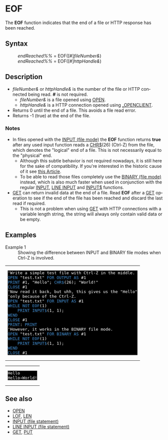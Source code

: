 <style>pre.codeide, pre.outputfixed, .outputcrt0 { background-color: #000 !important; color: #FFF !important; }</style><!DOCTYPE html>
<html class="client-nojs" dir="ltr" lang="en">
<head>
<title>EOF - QB64 Phoenix Edition Wiki</title>
</head>
<body class="mediawiki ltr sitedir-ltr mw-hide-empty-elt ns-0 ns-subject page-EOF rootpage-EOF skin-vector action-view skin-vector-legacy vector-feature-language-in-header-enabled vector-feature-language-in-main-page-header-disabled vector-feature-language-alert-in-sidebar-disabled vector-feature-sticky-header-disabled vector-feature-sticky-header-edit-disabled vector-feature-table-of-contents-disabled vector-feature-visual-enhancement-next-disabled">
<div class="mw-body" id="content" role="main">
<a id="top"></a>
<h1 class="firstHeading mw-first-heading" id="firstHeading"><span class="mw-page-title-main">EOF</span></h1>
<div class="vector-body" id="bodyContent">
<div class="mw-body-content mw-content-ltr" dir="ltr" id="mw-content-text" lang="en"><div class="mw-parser-output"><p>The <b>EOF</b> function indicates that the end of a file or HTTP response has been reached.
</p>
<h2><span class="mw-headline" id="Syntax">Syntax</span></h2>
<dl><dd><i>endReached%%</i> =  <a class="mw-selflink selflink">EOF</a>([#]<i>fileNumber&amp;</i>)</dd>
<dd><i>endReached%%</i> =  <a class="mw-selflink selflink">EOF</a>([#]<i>httpHandle&amp;</i>)</dd></dl>
<p>
</p>
<h2><span class="mw-headline" id="Description">Description</span></h2>
<ul><li><i>fileNumber&amp;</i> or <i>httpHandle&amp;</i> is the number of the file or HTTP connected being read. <b>#</b> is not required.
<ul><li><i>fileNumber&amp;</i> is a file opened using <a href="OPEN" title="OPEN">OPEN</a>.</li>
<li><i>httpHandle&amp;</i> is a HTTP connection opened using <a href="OPENCLIENT" title="OPENCLIENT">_OPENCLIENT</a>.</li></ul></li>
<li>Returns 0 until the end of a file. This avoids a file read error.</li>
<li>Returns -1 (true) at the end of the file.</li></ul>
<h3><span class="mw-headline" id="Notes">Notes</span></h3>
<ul><li>In files opened with the <a class="mw-redirect" href="INPUT_(file_mode)" title="INPUT (file mode)">INPUT (file mode)</a> the <b>EOF</b> function returns <b>true</b> after any used input function reads a <a href="CHR$" title="CHR$">CHR$</a>(26) (Ctrl-Z) from the file, which denotes the "logical" end of a file. This is not necessarily equal to the "physical" end.
<ul><li>Although this subtle behavior is not required nowadays, it is still here for the sake of compatibility. If you're interested in the historic cause of it see <a class="external text" href="https://devblogs.microsoft.com/oldnewthing/20040316-00/?p=40233" rel="nofollow">this Article</a>.</li>
<li>To be able to read those files completely use the <a class="mw-redirect" href="BINARY" title="BINARY">BINARY (file mode)</a> instead, which is also much faster when used in conjunction with the regular <a href="INPUT_(file_statement)" title="INPUT (file statement)">INPUT</a>, <a href="LINE_INPUT_(file_statement)" title="LINE INPUT (file statement)">LINE INPUT</a> and <a href="INPUT$" title="INPUT$">INPUT$</a> functions.</li></ul></li>
<li><a href="GET" title="GET">GET</a> can return invalid data at the end of a file. Read <b>EOF</b> after a <a href="GET" title="GET">GET</a> operation to see if the end of the file has been reached and discard the last read if required.
<ul><li>This is not a problem when using <a href="GET" title="GET">GET</a> with HTTP connections with a variable length string, the string will always only contain valid data or be empty.</li></ul></li></ul>
<p>
</p>
<h2><span class="mw-headline" id="Examples">Examples</span></h2>
<dl><dt>Example 1</dt>
<dd>Showing the difference between INPUT and BINARY file modes when Ctrl-Z is involved.</dd></dl>
<table cellpadding="15px" width="100%">
<tbody><tr>
<td><pre class="codeide">'Write a simple test file with Ctrl-Z in the middle.
<a href="OPEN" title="OPEN"><span style="color:#4593D8;">OPEN</span></a> "test.txt" <a href="FOR" title="FOR"><span style="color:#4593D8;">FOR</span></a> <a class="mw-redirect" href="OUTPUT" title="OUTPUT"><span style="color:#4593D8;">OUTPUT</span></a> <a href="AS" title="AS"><span style="color:#4593D8;">AS</span></a> #1
<a href="PRINT" title="PRINT"><span style="color:#4593D8;">PRINT</span></a> #1, "Hello"; <a href="CHR$" title="CHR$"><span style="color:#4593D8;">CHR$</span></a>(26); "World!"
<a href="CLOSE" title="CLOSE"><span style="color:#4593D8;">CLOSE</span></a> #1
'Now read it back, but uhh, this gives us the "Hello"
'only because of the Ctrl-Z.
<a href="OPEN" title="OPEN"><span style="color:#4593D8;">OPEN</span></a> "test.txt" <a href="FOR" title="FOR"><span style="color:#4593D8;">FOR</span></a> <a href="INPUT" title="INPUT"><span style="color:#4593D8;">INPUT</span></a> <a href="AS" title="AS"><span style="color:#4593D8;">AS</span></a> #1
<a class="mw-redirect" href="WHILE" title="WHILE"><span style="color:#4593D8;">WHILE</span></a> <a href="NOT" title="NOT"><span style="color:#4593D8;">NOT</span></a> <a class="mw-selflink selflink"><span style="color:#4593D8;">EOF</span></a>(1)
    <a href="PRINT" title="PRINT"><span style="color:#4593D8;">PRINT</span></a> <a href="INPUT$" title="INPUT$"><span style="color:#4593D8;">INPUT$</span></a>(1, 1);
<a class="mw-redirect" href="WEND" title="WEND"><span style="color:#4593D8;">WEND</span></a>
<a href="CLOSE" title="CLOSE"><span style="color:#4593D8;">CLOSE</span></a> #1
<a href="PRINT" title="PRINT"><span style="color:#4593D8;">PRINT</span></a>: <a href="PRINT" title="PRINT"><span style="color:#4593D8;">PRINT</span></a>
'However, it works in the BINARY file mode.
<a href="OPEN" title="OPEN"><span style="color:#4593D8;">OPEN</span></a> "test.txt" <a href="FOR" title="FOR"><span style="color:#4593D8;">FOR</span></a> <a class="mw-redirect" href="BINARY" title="BINARY"><span style="color:#4593D8;">BINARY</span></a> <a href="AS" title="AS"><span style="color:#4593D8;">AS</span></a> #1
<a class="mw-redirect" href="WHILE" title="WHILE"><span style="color:#4593D8;">WHILE</span></a> <a href="NOT" title="NOT"><span style="color:#4593D8;">NOT</span></a> <a class="mw-selflink selflink"><span style="color:#4593D8;">EOF</span></a>(1)
    <a href="PRINT" title="PRINT"><span style="color:#4593D8;">PRINT</span></a> <a href="INPUT$" title="INPUT$"><span style="color:#4593D8;">INPUT$</span></a>(1, 1);
<a class="mw-redirect" href="WEND" title="WEND"><span style="color:#4593D8;">WEND</span></a>
<a href="CLOSE" title="CLOSE"><span style="color:#4593D8;">CLOSE</span></a> #1
</pre>
</td></tr></tbody></table>
<table cellpadding="15px" width="100%">
<tbody><tr>
<td><pre class="outputcrt0">Hello
Hello→World!
</pre>
</td></tr></tbody></table>
<p>
</p>
<h2><span class="mw-headline" id="See_also">See also</span></h2>
<ul><li><a href="OPEN" title="OPEN">OPEN</a></li>
<li><a href="LOF" title="LOF">LOF</a>, <a href="LEN" title="LEN">LEN</a></li>
<li><a href="INPUT_(file_statement)" title="INPUT (file statement)">INPUT (file statement)</a></li>
<li><a href="LINE_INPUT_(file_statement)" title="LINE INPUT (file statement)">LINE INPUT (file statement)</a></li>
<li><a href="GET" title="GET">GET</a>, <a href="PUT" title="PUT">PUT</a></li></ul>
<p>
</p>
<!-- 
NewPP limit report
Cached time: 20240714155612
Cache expiry: 86400
Reduced expiry: false
Complications: [show‐toc]
CPU time usage: 0.030 seconds
Real time usage: 0.036 seconds
Preprocessor visited node count: 300/1000000
Post‐expand include size: 2374/2097152 bytes
Template argument size: 350/2097152 bytes
Highest expansion depth: 3/100
Expensive parser function count: 0/100
Unstrip recursion depth: 0/20
Unstrip post‐expand size: 0/5000000 bytes
-->
<!--
Transclusion expansion time report (%,ms,calls,template)
100.00%   19.065      1 -total
 12.67%    2.416     31 Template:Cl
  9.89%    1.886      1 Template:PageSyntax
  8.89%    1.696      8 Template:Parameter
  7.26%    1.384      1 Template:PageDescription
  7.21%    1.374      1 Template:CodeStart
  7.20%    1.373      1 Template:CodeEnd
  7.18%    1.369      1 Template:PageNavigation
  7.08%    1.349      1 Template:PageExamples
  7.07%    1.348      1 Template:OutputStart
-->
<!-- Saved in parser cache with key qb64pnix_mw19894-mwmb_:pcache:idhash:464-0!canonical and timestamp 20240714155612 and revision id 7205.
 -->
</div>
</div>
</div>
</div>
</body>
</html>